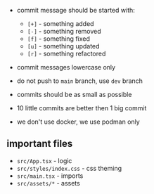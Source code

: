 - commit message should be started with:
  - `[+]` - something added
  - `[-]` - something removed
  - `[f]` - something fixed
  - `[u]` - something updated
  - `[r]` - something refactored

- commit messages lowercase only
- do not push to `main` branch, use `dev` branch
- commits should be as small as possible
- 10 little commits are better then 1 big commit
- we don't use docker, we use podman only

## important files

- `src/App.tsx` - logic
- `src/styles/index.css` - css theming
- `src/main.tsx` - imports
- `src/assets/*` - assets

